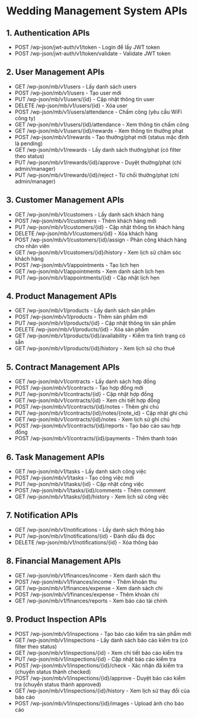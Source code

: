 # Wedding Management System APIs

## 1. Authentication APIs
- POST /wp-json/jwt-auth/v1/token - Login để lấy JWT token
- POST /wp-json/jwt-auth/v1/token/validate - Validate JWT token

## 2. User Management APIs
- GET /wp-json/mb/v1/users - Lấy danh sách users
- POST /wp-json/mb/v1/users - Tạo user mới
- PUT /wp-json/mb/v1/users/{id} - Cập nhật thông tin user
- DELETE /wp-json/mb/v1/users/{id} - Xóa user
- POST /wp-json/mb/v1/users/attendance - Chấm công (yêu cầu WiFi công ty)
- GET /wp-json/mb/v1/users/{id}/attendance - Xem thông tin chấm công
- GET /wp-json/mb/v1/users/{id}/rewards - Xem thông tin thưởng phạt
- POST /wp-json/mb/v1/rewards - Tạo thưởng/phạt mới (status mặc định là pending)
- GET /wp-json/mb/v1/rewards - Lấy danh sách thưởng/phạt (có filter theo status)
- PUT /wp-json/mb/v1/rewards/{id}/approve - Duyệt thưởng/phạt (chỉ admin/manager)
- PUT /wp-json/mb/v1/rewards/{id}/reject - Từ chối thưởng/phạt (chỉ admin/manager)

## 3. Customer Management APIs
- GET /wp-json/mb/v1/customers - Lấy danh sách khách hàng
- POST /wp-json/mb/v1/customers - Thêm khách hàng mới
- PUT /wp-json/mb/v1/customers/{id} - Cập nhật thông tin khách hàng
- DELETE /wp-json/mb/v1/customers/{id} - Xóa khách hàng
- POST /wp-json/mb/v1/customers/{id}/assign - Phân công khách hàng cho nhân viên
- GET /wp-json/mb/v1/customers/{id}/history - Xem lịch sử chăm sóc khách hàng
- POST /wp-json/mb/v1/appointments - Tạo lịch hẹn
- GET /wp-json/mb/v1/appointments - Xem danh sách lịch hẹn
- PUT /wp-json/mb/v1/appointments/{id} - Cập nhật lịch hẹn

## 4. Product Management APIs
- GET /wp-json/mb/v1/products - Lấy danh sách sản phẩm
- POST /wp-json/mb/v1/products - Thêm sản phẩm mới
- PUT /wp-json/mb/v1/products/{id} - Cập nhật thông tin sản phẩm
- DELETE /wp-json/mb/v1/products/{id} - Xóa sản phẩm
- GET /wp-json/mb/v1/products/{id}/availability - Kiểm tra tình trạng có sẵn
- GET /wp-json/mb/v1/products/{id}/history - Xem lịch sử cho thuê

## 5. Contract Management APIs
- GET /wp-json/mb/v1/contracts - Lấy danh sách hợp đồng
- POST /wp-json/mb/v1/contracts - Tạo hợp đồng mới
- PUT /wp-json/mb/v1/contracts/{id} - Cập nhật hợp đồng
- GET /wp-json/mb/v1/contracts/{id} - Xem chi tiết hợp đồng
- POST /wp-json/mb/v1/contracts/{id}/notes - Thêm ghi chú
- PUT /wp-json/mb/v1/contracts/{id}/notes/{note_id} - Cập nhật ghi chú
- GET /wp-json/mb/v1/contracts/{id}/notes - Xem lịch sử ghi chú
- POST /wp-json/mb/v1/contracts/{id}/reports - Tạo báo cáo sau hợp đồng
- POST /wp-json/mb/v1/contracts/{id}/payments - Thêm thanh toán

## 6. Task Management APIs
- GET /wp-json/mb/v1/tasks - Lấy danh sách công việc
- POST /wp-json/mb/v1/tasks - Tạo công việc mới
- PUT /wp-json/mb/v1/tasks/{id} - Cập nhật công việc
- POST /wp-json/mb/v1/tasks/{id}/comments - Thêm comment
- GET /wp-json/mb/v1/tasks/{id}/history - Xem lịch sử công việc

## 7. Notification APIs
- GET /wp-json/mb/v1/notifications - Lấy danh sách thông báo
- PUT /wp-json/mb/v1/notifications/{id} - Đánh dấu đã đọc
- DELETE /wp-json/mb/v1/notifications/{id} - Xóa thông báo

## 8. Financial Management APIs
- GET /wp-json/mb/v1/finances/income - Xem danh sách thu
- POST /wp-json/mb/v1/finances/income - Thêm khoản thu
- GET /wp-json/mb/v1/finances/expense - Xem danh sách chi
- POST /wp-json/mb/v1/finances/expense - Thêm khoản chi
- GET /wp-json/mb/v1/finances/reports - Xem báo cáo tài chính 

## 9. Product Inspection APIs
- POST /wp-json/mb/v1/inspections - Tạo báo cáo kiểm tra sản phẩm mới
- GET /wp-json/mb/v1/inspections - Lấy danh sách báo cáo kiểm tra (có filter theo status)
- GET /wp-json/mb/v1/inspections/{id} - Xem chi tiết báo cáo kiểm tra
- PUT /wp-json/mb/v1/inspections/{id} - Cập nhật báo cáo kiểm tra
- POST /wp-json/mb/v1/inspections/{id}/check - Xác nhận đã kiểm tra (chuyển status thành checked)
- POST /wp-json/mb/v1/inspections/{id}/approve - Duyệt báo cáo kiểm tra (chuyển status thành approved)
- GET /wp-json/mb/v1/inspections/{id}/history - Xem lịch sử thay đổi của báo cáo
- POST /wp-json/mb/v1/inspections/{id}/images - Upload ảnh cho báo cáo 